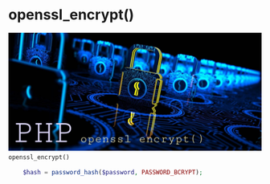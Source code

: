# openssl_encrypt()
![](openssl.jpg)
`openssl_encrypt()`
````PHP
    $hash = password_hash($password, PASSWORD_BCRYPT);
````
